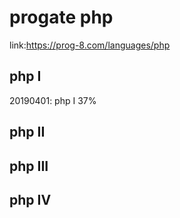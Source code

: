 # progate php

link:https://prog-8.com/languages/php

## php I

20190401: php I 37%

## php II

## php III

## php IV
